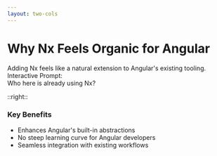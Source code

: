 ```yaml
---
layout: two-cols
---
```


# Why Nx Feels Organic for Angular

<div class="mt-4">
  <div v-click class="text-xl mb-6">
    Adding Nx feels like a natural extension to Angular's existing tooling.
  </div>

  <div v-click class="bg-blue-50 dark:bg-blue-900 p-4 rounded-lg mb-6">
    <mdi-account-voice class="inline-block mr-2" /> Interactive Prompt:
    <div class="font-bold mt-2">Who here is already using Nx?</div>
  </div>
</div>

::right::

<div class="ml-4">
  <div v-click-hide class="mt-12">
    <h3 class="text-lg font-semibold mb-4">Key Benefits</h3>
    <ul class="list-disc ml-4 space-y-2">
      <li>Enhances Angular's built-in abstractions</li>
      <li>No steep learning curve for Angular developers</li>
      <li>Seamless integration with existing workflows</li>
    </ul>
  </div>
</div>